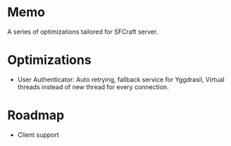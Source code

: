 # Memo
A series of optimizations tailored for SFCraft server.

# Optimizations

 - User Authenticator: Auto retrying, fallback service for Yggdrasil, Virtual threads instead of new thread for every connection.


# Roadmap
 - Client support